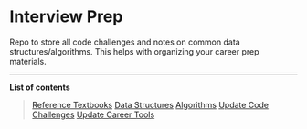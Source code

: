# Interview Prep

Repo to store all code challenges and notes on common data structures/algorithms. This helps with organizing your career prep materials.

---

**List of contents**

> [Reference Textbooks](./textbooks/README.md)
[Data Structures](./data_structures/README.md)
[Algorithms](./algorithms/README.md)
[Update Code Challenges](./code_challenges/README.md)
[Update Career Tools](./career_prep/README.md)